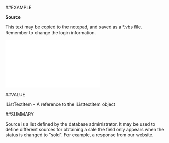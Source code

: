 
##EXAMPLE

**Source**

This text may be copied to the notepad, and saved as a *.vbs file. Remember to change the login information.

![](..\..\Examples\vbs\SOSale.Source.vbs.txt)


##VALUE

IListTextItem - A reference to the iListtextitem object


##SUMMARY

Source is a list defined by the database administrator. It may be used to define different sources for obtaining a sale  the field only appears when the status is changed to "sold". For example, a response from our website.

